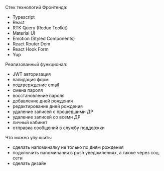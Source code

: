 Стек технологий Фронтенда:
- Typescript
- React
- RTK Query (Redux Toolkit)
- Material UI
- Emotion (Styled Components)
- React Router Dom
- React Hook Form
- Yup

Реализованный функционал:
- JWT авторизация
- валидация форм
- подтверждение email
- смена пароля
- восстановление пароля
- добавление дней рождения
- редактирование дней рождения
- удаление записей с прошедшими ДР
- удаление записей со всеми ДР
- личный кабинет
- отправка сообщений в службу поддержки

Что можно улучшить:
- сделать напоминалку не только по дням рождения
- подключить напоминания в push уведомлениях, а также через соц. сети
- сделать дизайн
